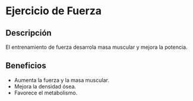 ﻿# Ejercicio de Fuerza


## Descripción
El entrenamiento de fuerza desarrola masa muscular y mejora la potencia.


## Beneficios
- Aumenta la fuerza y la masa muscular.
- Mejora la densidad ósea.
- Favorece el metabolismo.
